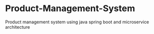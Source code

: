 # Product-Management-System
Product management system using java spring boot and microservice architecture

